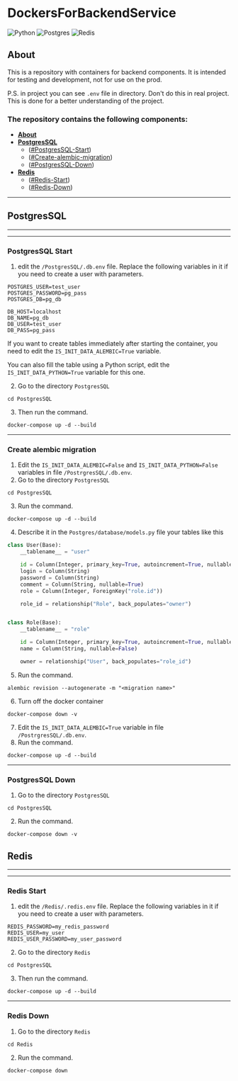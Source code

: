 # DockersForBackendService

![Python](https://img.shields.io/badge/python-3670A0?style=for-the-badge&logo=python&logoColor=ffdd54)
![Postgres](https://img.shields.io/badge/postgres-%23316192.svg?style=for-the-badge&logo=postgresql&logoColor=white)
![Redis](https://img.shields.io/badge/redis-%23DD0031.svg?style=for-the-badge&logo=redis&logoColor=white)

## About
This is a repository with containers for backend components. 
It is intended for testing and development, not for use on the prod.

P.S. in project you can see `.env` file in directory. Don't do this in real project. 
This is done for a better understanding of the project.

### The repository contains the following components:
* **[About](#About)**
* **[PostgresSQL](#PostgresSQL)**
    * ([#PostgresSQL-Start](#PostgresSQL-Start))
    * ([#Create-alembic-migration](#Create-alembic-migration))
    * ([#PostgresSQL-Down](#PostgresSQL-Down))
* **[Redis](#Redis)**
    * ([#Redis-Start](#Redis-Start))
    * ([#Redis-Down](#Redis-Down))

---


## PostgresSQL
---
---

### PostgresSQL Start

1. edit the `/PostgresSQL/.db.env` file. 
Replace the following variables in it if you need to create a user with parameters.
```.dotenv
POSTGRES_USER=test_user
POSTGRES_PASSWORD=pg_pass
POSTGRES_DB=pg_db

DB_HOST=localhost
DB_NAME=pg_db
DB_USER=test_user
DB_PASS=pg_pass
```

If you want to create tables immediately after 
starting the container, you need to edit the 
`IS_INIT_DATA_ALEMBIC=True` variable.

You can also fill the table using a Python script, 
edit the `IS_INIT_DATA_PYTHON=True` variable for this one.

2. Go to the directory `PostgresSQL`
```shell
cd PostgresSQL
```
3. Then run the command.
```shell
docker-compose up -d --build
```
---

### Create alembic migration

1. Edit the `IS_INIT_DATA_ALEMBIC=False` and `IS_INIT_DATA_PYTHON=False` variables in 
file `/PostrgresSQL/.db.env`.
2. Go to the directory `PostgresSQL`
```shell
cd PostgresSQL
```
3. Run the command.
```shell
docker-compose up -d --build
```
4. Describe it in the `Postgres/database/models.py` file your tables like this

```python
class User(Base):
    __tablename__ = "user"

    id = Column(Integer, primary_key=True, autoincrement=True, nullable=True)
    login = Column(String)
    password = Column(String)
    comment = Column(String, nullable=True)
    role = Column(Integer, ForeignKey("role.id"))

    role_id = relationship("Role", back_populates="owner")


class Role(Base):
    __tablename__ = "role"

    id = Column(Integer, primary_key=True, autoincrement=True, nullable=False)
    name = Column(String, nullable=False)

    owner = relationship("User", back_populates="role_id")
```
5. Run the command.
```shell
alembic revision --autogenerate -m "<migration name>"
```
6. Turn off the docker container
```shell
docker-compose down -v
```
7. Edit the `IS_INIT_DATA_ALEMBIC=True` variable in file `/PostrgresSQL/.db.env`.
8. Run the command.
```shell
docker-compose up -d --build
```
---

### PostgresSQL Down
1. Go to the directory `PostgresSQL`
```shell
cd PostgresSQL
```
2. Run the command.
```shell
docker-compose down -v
```


## Redis
---
---

### Redis Start

1. edit the `/Redis/.redis.env` file. 
Replace the following variables in it if you need to create a user with parameters.
```.dotenv
REDIS_PASSWORD=my_redis_password
REDIS_USER=my_user
REDIS_USER_PASSWORD=my_user_password
```

2. Go to the directory `Redis`
```shell
cd PostgresSQL
```
3. Then run the command.
```shell
docker-compose up -d --build
```

---
### Redis Down

1. Go to the directory `Redis`
```shell
cd Redis
```
2. Run the command.
```shell
docker-compose down
```
